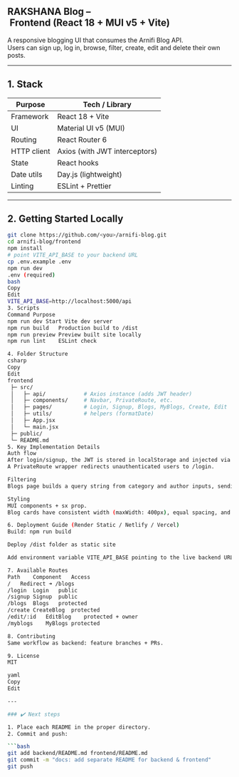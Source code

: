 ## RAKSHANA Blog – Frontend (React 18 + MUI v5 + Vite)

A responsive blogging UI that consumes the Arnifi Blog API.  
Users can sign up, log in, browse, filter, create, edit and delete their own posts.

---

## 1. Stack

| Purpose      | Tech / Library                      |
|--------------|-------------------------------------|
| Framework    | React 18 + Vite                     |
| UI           | Material UI v5 (MUI)                |
| Routing      | React Router 6                      |
| HTTP client  | Axios (with JWT interceptors)       |
| State        | React hooks                         |
| Date utils   | Day.js (lightweight)                |
| Linting      | ESLint + Prettier                   |

---

## 2. Getting Started Locally

```bash
git clone https://github.com/<you>/arnifi-blog.git
cd arnifi-blog/frontend
npm install
# point VITE_API_BASE to your backend URL
cp .env.example .env    
npm run dev
.env (required)
bash
Copy
Edit
VITE_API_BASE=http://localhost:5000/api
3. Scripts
Command	Purpose
npm run dev	Start Vite dev server
npm run build	Production build to /dist
npm run preview	Preview built site locally
npm run lint	ESLint check

4. Folder Structure
csharp
Copy
Edit
frontend
 ├─ src/
 │   ├─ api/            # Axios instance (adds JWT header)
 │   ├─ components/     # Navbar, PrivateRoute, etc.
 │   ├─ pages/          # Login, Signup, Blogs, MyBlogs, Create, Edit
 │   ├─ utils/          # helpers (formatDate)
 │   ├─ App.jsx
 │   └─ main.jsx
 ├─ public/
 └─ README.md
5. Key Implementation Details
Auth flow
After login/signup, the JWT is stored in localStorage and injected via Axios interceptor.
A PrivateRoute wrapper redirects unauthenticated users to /login.

Filtering
Blogs page builds a query string from category and author inputs, sending it to /api/blogs?category=…&author=….

Styling
MUI components + sx prop.
Blog cards have consistent width (maxWidth: 400px), equal spacing, and backgroundColor: #fafafa.

6. Deployment Guide (Render Static / Netlify / Vercel)
Build: npm run build

Deploy /dist folder as static site

Add environment variable VITE_API_BASE pointing to the live backend URL (must include /api).

7. Available Routes
Path	Component	Access
/	Redirect ➜ /blogs	
/login	Login	public
/signup	Signup	public
/blogs	Blogs	protected
/create	CreateBlog	protected
/edit/:id	EditBlog	protected + owner
/myblogs	MyBlogs	protected

8. Contributing
Same workflow as backend: feature branches + PRs.

9. License
MIT

yaml
Copy
Edit

---

### ✔️ Next steps

1. Place each README in the proper directory.  
2. Commit and push:  

```bash
git add backend/README.md frontend/README.md
git commit -m "docs: add separate README for backend & frontend"
git push
